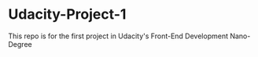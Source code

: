 # Udacity-Project-1
This repo is for the first project in Udacity's Front-End Development Nano-Degree
